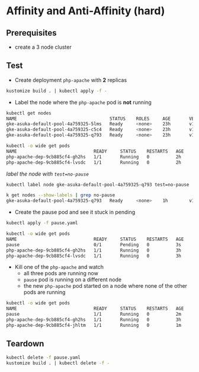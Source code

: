 # Affinity and Anti-Affinity (hard)

## Prerequisites

* create a 3 node cluster

## Test

* Create deployment `php-apache` with **2** replicas

```sh
kustomize build . | kubectl apply -f -
```

* Label the node where the `php-apache` pod is **not** running

```sh
kubectl get nodes
NAME                                   STATUS    ROLES     AGE       VERSION
gke-asuka-default-pool-4a759325-5lms   Ready     <none>    23h       v1.10.6-gke.2
gke-asuka-default-pool-4a759325-c5c4   Ready     <none>    23h       v1.10.6-gke.2
gke-asuka-default-pool-4a759325-q793   Ready     <none>    23h       v1.10.6-gke.2
```

```sh
kubectl -o wide get pods
NAME                             READY     STATUS    RESTARTS   AGE       IP            NODE
php-apache-dep-9cb885cf4-gh2hs   1/1       Running   0          2h        10.60.11.14   gke-asuka-default-pool-4a759325-c5c4
php-apache-dep-9cb885cf4-lvsdc   1/1       Running   0          2h        10.60.10.12   gke-asuka-default-pool-4a759325-5lms
```

*label the node with `test=no-pause`*

```sh
kubectl label node gke-asuka-default-pool-4a759325-q793 test=no-pause
```

```sh
k get nodes --show-labels | grep no-pause
gke-asuka-default-pool-4a759325-q793   Ready     <none>    1h        v1.10.6-gke.2   beta.kubernetes.io/arch=amd64,beta.kubernetes.io/fluentd-ds-ready=true,beta.kubernetes.io/instance-type=n1-standard-2,beta.kubernetes.io/os=linux,cloud.google.com/gke-nodepool=default-pool,cloud.google.com/gke-preemptible=true,failure-domain.beta.kubernetes.io/region=australia-southeast1,failure-domain.beta.kubernetes.io/zone=australia-southeast1-a,kubernetes.io/hostname=gke-asuka-default-pool-4a759325-q793,test=no-pause
```

* Create the pause pod and see it stuck in pending

```sh
kubectl apply -f pause.yaml
```

```sh
kubectl -o wide get pods
NAME                             READY     STATUS    RESTARTS   AGE       IP          NODE
pause                            0/1       Pending   0          3s        <none>      <none>
php-apache-dep-9cb885cf4-gh2hs   1/1       Running   0          3h        10.60.1.7   gke-asuka-default-pool-4a759325-c5c4
php-apache-dep-9cb885cf4-lvsdc   1/1       Running   0          3h        10.60.0.5   gke-asuka-default-pool-4a759325-5lms
```

* Kill one of the `php-apache` and watch
  * all three pods are running now
  * `pause` pod is running on a different node
  * the new `php-apache` pod started on a node where none of the other pods are running

```sh
kubectl -o wide get pods
NAME                             READY     STATUS    RESTARTS   AGE       IP           NODE
pause                            1/1       Running   0          2m        10.60.0.12   gke-asuka-default-pool-4a759325-5lms
php-apache-dep-9cb885cf4-gh2hs   1/1       Running   0          3h        10.60.1.7    gke-asuka-default-pool-4a759325-c5c4
php-apache-dep-9cb885cf4-jhltm   1/1       Running   0          1m        10.60.2.12   gke-asuka-default-pool-4a759325-q793
```

## Teardown

```sh
kubectl delete -f pause.yaml
kustomize build . | kubectl delete -f -
```
